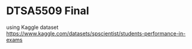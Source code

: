 # DTSA5509 Final

using Kaggle dataset
https://www.kaggle.com/datasets/spscientist/students-performance-in-exams

